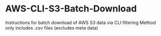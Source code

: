# AWS-CLI-S3-Batch-Download
Instructions for batch download of AWS S3 data via CLI filtering 
Method only includes .csv files (excludes meta data)

